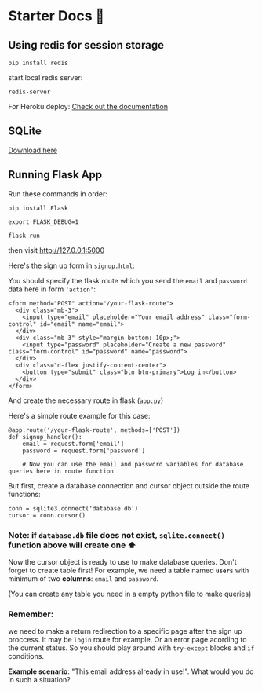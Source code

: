 # Starter Docs 📓

## Using redis for session storage
```
pip install redis
```

start local redis server:

```
redis-server
```

For Heroku deploy: [Check out the documentation](https://devcenter.heroku.com/articles/heroku-redis)

## SQLite
[Download here](https://download.sqlitebrowser.org/DB.Browser.for.SQLite-3.12.2-win64.msi)

## Running Flask App
Run these commands in order:

`pip install Flask`

`export FLASK_DEBUG=1`

`flask run`

then visit http://127.0.0.1:5000

Here's the sign up form in `signup.html`:

You should specify the flask route which you send the `email` and `password` data here in form `'action'`:
```
<form method="POST" action="/your-flask-route">
  <div class="mb-3">
    <input type="email" placeholder="Your email address" class="form-control" id="email" name="email">
  </div>
  <div class="mb-3" style="margin-bottom: 10px;">
    <input type="password" placeholder="Create a new password" class="form-control" id="password" name="password">
  </div>
  <div class="d-flex justify-content-center">
    <button type="submit" class="btn btn-primary">Log in</button>
  </div>
</form>
```

And create the necessary route in flask (`app.py`)

Here's a simple route example for this case:
```
@app.route('/your-flask-route', methods=['POST'])
def signup_handler():
    email = request.form['email']
    password = request.form['password']
    
    # Now you can use the email and password variables for database queries here in route function
```

But first, create a database connection and cursor object outside the route functions:
```
conn = sqlite3.connect('database.db')
cursor = conn.cursor()
```
### **Note**: if `database.db` file does not exist, `sqlite.connect()` function above will create one ⬆️

Now the cursor object is ready to use to make database queries. Don't forget to create table first! For example, we need a table named **`users`** with minimum of two **columns**: `email` and `password`. 

(You can create any table you need in a empty python file to make queries)

### **Remember**:
we need to make a return redirection to a specific page after the sign up proccess. It may be `login` route for example. Or an error page acording to the current status. So you should play around with `try-except` blocks and `if` conditions.

**Example scenario**: "This email address already in use!". What would you do in such a situation?


